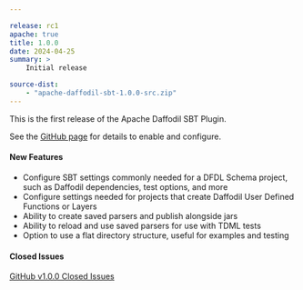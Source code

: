 ```yaml
---

release: rc1
apache: true
title: 1.0.0
date: 2024-04-25
summary: >
    Initial release

source-dist:
    - "apache-daffodil-sbt-1.0.0-src.zip"
---
```


This is the first release of the Apache Daffodil SBT Plugin.

See the [GitHub page](https://github.com/apache/daffodil-sbt) for details to enable and configure.

#### New Features

* Configure SBT settings commonly needed for a DFDL Schema project, such as Daffodil dependencies, test options, and more
* Configure settings needed for projects that create Daffodil User Defined Functions or Layers
* Ability to create saved parsers and publish alongside jars
* Ability to reload and use saved parsers for use with TDML tests
* Option to use a flat directory structure, useful for examples and testing

#### Closed Issues

[GitHub v1.0.0 Closed Issues](https://github.com/apache/daffodil-sbt/milestone/1?closed=1)
